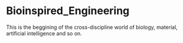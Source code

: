 # Bioinspired_Engineering

This is the beggining of the cross-discipline world of biology, material,
artificial intelligence and so on.
